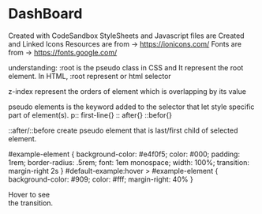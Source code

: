 # DashBoard

Created with CodeSandbox
StyleSheets and Javascript files are Created and Linked
Icons Resources are from -> https://ionicons.com/
Fonts are from -> https://fonts.google.com/

understanding:
:root is the pseudo class in CSS and It represent the root element.
In HTML, :root represent <html> or html selector

z-index represent the orders of element which is overlapping by its value

pseudo elements is the keyword added to the selector that let style specific part of element(s).
p:: first-line{}
:: after{} ::befor{}

::after/::before create pseudo element that is last/first child of selected element.

#example-element {
background-color: #e4f0f5;
color: #000;
padding: 1rem;
border-radius: .5rem;
font: 1em monospace;
width: 100%;
transition: margin-right 2s
}
#default-example:hover > #example-element {
background-color: #909;
color: #fff;
margin-right: 40%
}

<div id="output" class="output large hidden">
    <section id="default-example">
        <div id="example-element">Hover to see<br>the transition.</div>
    </section>
</div>
